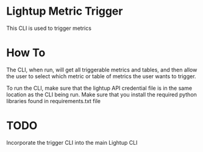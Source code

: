 # Lightup Metric Trigger

This CLI is used to trigger metrics

# How To

The CLI, when run, will get all triggerable metrics and tables, and then allow the user 
to select which metric or table of metrics the user wants to trigger.

To run the CLI, make sure that the lightup API credential file is in the same location
as the CLI being run. Make sure that you install the required python libraries found in
requirements.txt file

# TODO

Incorporate the trigger CLI into the main Lightup CLI
